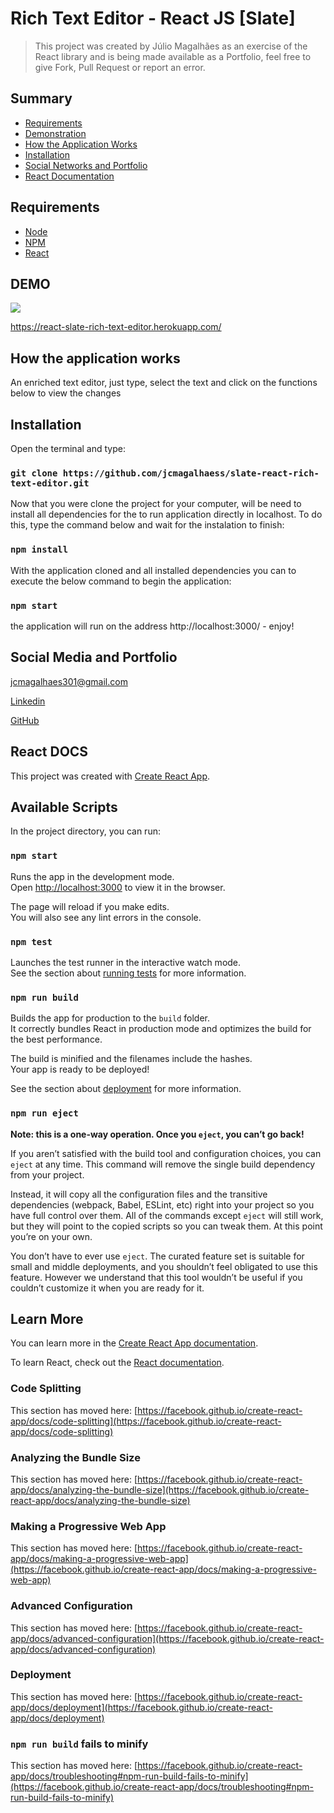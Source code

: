 # Rich Text Editor - React JS [Slate]
> This project was created by Júlio Magalhães as an exercise of the React library and is being made available as a Portfolio, feel free to give Fork, Pull Request or report an error.

## Summary

- [Requirements](#Requirements) 
- [Demonstration](#DEMO)
- [How the Application Works](#How-the-application-works)
- [Installation](#Installation)
- [Social Networks and Portfolio](#Social-Media-and-Portfolio)
- [React Documentation](#React-DOCS)

## Requirements

+ [Node](https://nodejs.org/)
+ [NPM](https://www.npmjs.com/)
+ [React](https://reactjs.org/)

## DEMO

![](https://i.ibb.co/C5Zqpnb/rich-text-editor.png)

https://react-slate-rich-text-editor.herokuapp.com/


## How the application works

An enriched text editor, just type, select the text and click on the functions below to view the changes

## Installation

Open the terminal and type:

### `git clone https://github.com/jcmagalhaess/slate-react-rich-text-editor.git`

Now that you were clone the project for your computer, will be need to install all dependencies for the to run application directly in localhost. To do this, type the command below and wait for the instalation to finish:

### `npm install`

With the application cloned and all installed dependencies you can to execute the below command to begin the application:

### `npm start`

the application will run on the address http://localhost:3000/ - enjoy!

## Social Media and Portfolio

jcmagalhaes301@gmail.com

[Linkedin](https://www.linkedin.com/in/jcmagalhaess/)

[GitHub](https://github.com/jcmagalhaess/)

## React DOCS

This project was created with [Create React App](https://github.com/facebook/create-react-app).

## Available Scripts

In the project directory, you can run:

### `npm start`

Runs the app in the development mode.\
Open [http://localhost:3000](http://localhost:3000) to view it in the browser.

The page will reload if you make edits.\
You will also see any lint errors in the console.

### `npm test`

Launches the test runner in the interactive watch mode.\
See the section about [running tests](https://facebook.github.io/create-react-app/docs/running-tests) for more information.

### `npm run build`

Builds the app for production to the `build` folder.\
It correctly bundles React in production mode and optimizes the build for the best performance.

The build is minified and the filenames include the hashes.\
Your app is ready to be deployed!

See the section about [deployment](https://facebook.github.io/create-react-app/docs/deployment) for more information.

### `npm run eject`

**Note: this is a one-way operation. Once you `eject`, you can’t go back!**

If you aren’t satisfied with the build tool and configuration choices, you can `eject` at any time. This command will remove the single build dependency from your project.

Instead, it will copy all the configuration files and the transitive dependencies (webpack, Babel, ESLint, etc) right into your project so you have full control over them. All of the commands except `eject` will still work, but they will point to the copied scripts so you can tweak them. At this point you’re on your own.

You don’t have to ever use `eject`. The curated feature set is suitable for small and middle deployments, and you shouldn’t feel obligated to use this feature. However we understand that this tool wouldn’t be useful if you couldn’t customize it when you are ready for it.

## Learn More

You can learn more in the [Create React App documentation](https://facebook.github.io/create-react-app/docs/getting-started).

To learn React, check out the [React documentation](https://reactjs.org/).

### Code Splitting

This section has moved here: [https://facebook.github.io/create-react-app/docs/code-splitting](https://facebook.github.io/create-react-app/docs/code-splitting)

### Analyzing the Bundle Size

This section has moved here: [https://facebook.github.io/create-react-app/docs/analyzing-the-bundle-size](https://facebook.github.io/create-react-app/docs/analyzing-the-bundle-size)

### Making a Progressive Web App

This section has moved here: [https://facebook.github.io/create-react-app/docs/making-a-progressive-web-app](https://facebook.github.io/create-react-app/docs/making-a-progressive-web-app)

### Advanced Configuration

This section has moved here: [https://facebook.github.io/create-react-app/docs/advanced-configuration](https://facebook.github.io/create-react-app/docs/advanced-configuration)

### Deployment

This section has moved here: [https://facebook.github.io/create-react-app/docs/deployment](https://facebook.github.io/create-react-app/docs/deployment)

### `npm run build` fails to minify

This section has moved here: [https://facebook.github.io/create-react-app/docs/troubleshooting#npm-run-build-fails-to-minify](https://facebook.github.io/create-react-app/docs/troubleshooting#npm-run-build-fails-to-minify)
